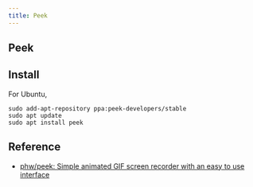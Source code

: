 ```yaml
---
title: Peek
---
```


## Peek

## Install
For Ubuntu,


```
sudo add-apt-repository ppa:peek-developers/stable
sudo apt update
sudo apt install peek
```

## Reference
- [phw/peek: Simple animated GIF screen recorder with an easy to use interface](https://github.com/phw/peek)
